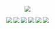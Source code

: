 <div align="center">
<image src="./images/front-end.png"/><br/>
</div>
<p align="center" style="margin: 0px auto; margin-top: 15px; max-width: 600px">
    <img src="https://img.shields.io/badge/framework-vue%20cli-blue">
    <img src="https://img.shields.io/badge/dependency-vuetify-blue">
    <img src="https://img.shields.io/badge/dependency-chart.js-blue">
    <img src="https://img.shields.io/badge/dependency-vue--socket.io-blue">
    <img src="https://img.shields.io/badge/dependency-vue--socket.io--extended-blue">
    <img src="https://img.shields.io/badge/dependency-socket.io--client-blue">
</p>